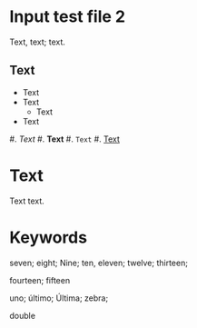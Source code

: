 # Input test file 2

Text, text; text.

## Text

- Text
- Text
    * Text
- Text

#. *Text*
#. **Text**
#. `Text`
#. [Text](http://www.example.com)

# Text

Text text.

# Keywords

seven; eight; Nine; ten, eleven;
twelve; thirteen;

fourteen; fifteen

uno; último; Última; zebra;

double
